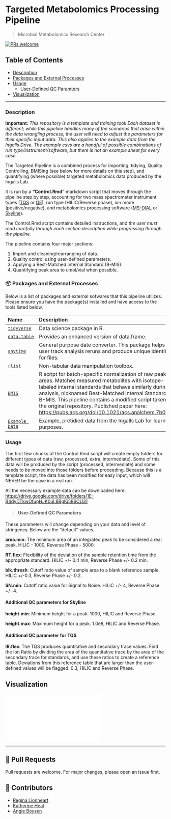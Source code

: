 Targeted Metabolomics Processing Pipeline
================

> Microbial Metabolomics Research Center

[![PRs
welcome](https://img.shields.io/badge/PRs-welcome-ff69b4.svg)](https://github.com/nhn/tui.editor/issues?q=is%3Aissue+is%3Aopen+label%3A%22help+wanted%22)

## Table of Contents

-   [Description](#-Description)
-   [Packages and External Processes](#-Packages-and-External-Processes)
-   [Usage](#-Usage)
    -   [User-Defined QC Paramters](#User-Defined-QC-Parameters)
-   [Visualization](#-Visualization)

------------------------------------------------------------------------

### Description

**Important:** *This repository is a template and training tool! Each
dataset is different; while this pipeline handles many of the scenarios
that arise within the data wrangling process, the user will need to
adjust the parameters for their specific input data. This also applies
to the example data from the Ingalls Drive. The example csvs are a
handful of possible combinations of run type/instrument/software, but
there is not an example sheet for every case.*

The Targeted Pipeline is a combined process for importing, tidying,
Quality Controlling, BMISing (see below for more details on this step),
and quantifying (where possible) targeted metabolomics data produced by
the Ingalls Lab.

It is run by a **“Control.Rmd”** markdown script that moves through the
pipeline step by step, accounting for two mass spectrometer instrument
types
([TQS](https://www.waters.com/waters/en_US/Xevo-TQ-S/nav.htm?cid=10160596&locale=en_US)
or
[QE](https://www.thermofisher.com/order/catalog/product/IQLAAEGAAPFALGMBDK)),
run type (HILIC/Reverse phase), ion mode (positive/negative), and
metabolomics processing software
([MS-DIAL](http://prime.psc.riken.jp/compms/msdial/main.html) or
[Skyline](https://skyline.ms/wiki/home/software/Skyline/page.view?name=tutorial_hi_res_metabolomics)).

The Control.Rmd script contains detailed instructions, and *the user
must read carefully through each section description while progressing
through the pipeline*.

The pipeline contains four major sections:

1.  Import and cleaning/rearranging of data.
2.  Quality control using user-defined parameters.
3.  Applying a Best-Matched Internal Standard (B-MIS).
4.  Quantifying peak area to umol/vial when possible.

### 📦 Packages and External Processes

Below is a list of packages and external sofwares that this pipeline
utilizes. Please ensure you have the package(s) installed and have
access to the tools listed below.

| Name                                                                                              | Description                                                                                                                                                                                                                                                                                                                                                                                |
|:--------------------------------------------------------------------------------------------------|:-------------------------------------------------------------------------------------------------------------------------------------------------------------------------------------------------------------------------------------------------------------------------------------------------------------------------------------------------------------------------------------------|
| [`tidyverse`](https://www.tidyverse.org/)                                                         | Data science package in R.                                                                                                                                                                                                                                                                                                                                                                 |
| [`data.table`](https://cran.r-project.org/web/packages/data.table/vignettes/datatable-intro.html) | Provides an enhanced version of data.frame.                                                                                                                                                                                                                                                                                                                                                |
| [`anytime`](https://cran.r-project.org/web/packages/anytime/index.html)                           | General purpose date converter. This package helps the user track analysis reruns and produce unique identifiers for files.                                                                                                                                                                                                                                                                |
| [`rlist`](https://cran.r-project.org/web/packages/rlist/index.html)                               | Non-tabular data manipulation toolbox.                                                                                                                                                                                                                                                                                                                                                     |
| [`BMIS`](https://github.com/IngallsLabUW/B-MIS-normalization)                                     | R script for batch-specific normalization of raw peak areas. Matches measured metabolites with isotope-labeled internal standards that behave similarly during the analysis, nicknamed Best-Matched Internal Standard or B-MIS. This pipeline contains a modified script taken from the original repository. Published paper here: <https://pubs.acs.org/doi/10.1021/acs.analchem.7b04400> |
| [`Example Data`](https://drive.google.com/drive/folders/1E-B4dyDTkwOfupHJK0uL8BgKj586OU31)        | Example, pretidied data from the Ingalls Lab for learning purposes.                                                                                                                                                                                                                                                                                                                        |

### Usage

The first few chunks of the Control.Rmd script will create empty folders
for different types of data (raw, processed, extra, intermediate). Some
of this data will be produced by the script (processed, intermediate)
and some needs to be moved into those folders before proceeding. Because
this is a template script, the data has been modified for easy input,
which will NEVER be the case in a real run.

All the necessary example data can be downloaded here:
<https://drive.google.com/drive/folders/1E-B4dyDTkwOfupHJK0uL8BgKj586OU31>

> #### User-Defined QC Parameters

These parameters will change depending on your data and level of
stringency. Below are the “default” values.

**area.min**: The minimum area of an integrated peak to be considered a
real peak. HILIC - 1000, Reverse Phase - 5000.

**RT.flex**: Flexibility of the deviation of the sample retention time
from the appropriate standard. HILIC +/- 0.4 min, Reverse Phase +/- 0.2
min.

**blk.thresh**: Cutoff ratio value of sample area to a blank reference
sample. HILIC +/-0.3, Reverse Phase +/- 0.2.

**SN.min**: Cutoff ratio value for Signal to Noise. HILIC +/- 4, Reverse
Phase +/- 4.

#### Additional QC parameters for Skyline

**height.min**: Minimum height for a peak. 1000, HILIC and Reverse
Phase.

**height.max**: Maximum height for a peak. 1.0e8, HILIC and Reverse
Phase.

#### Additional QC parameter for TQS

**IR.flex**: The TQS produces quantitative and secondary trace values.
Find the Ion Ratio by dividing the area of the quantitative trace by the
area of the secondary trace for standards, and use these ratios to
create a reference table. Deviations from this reference table that are
larger than the user-defined values will be flagged. 0.3, HILIC and
Reverse Phase.

## Visualization

![Click on me to see a visual layout of the Targeted
Pipeline!](visual/Targeted_Pipeline_Visualization.pdf)

------------------------------------------------------------------------

## 🔧 Pull Requests

Pull requests are welcome. For major changes, please open an issue
first.

## 💬 Contributors

-   [Regina Lionheart](https://github.com/R-Lionheart)
-   [Katherine Heal](https://github.com/kheal)
-   [Angie Boysen](https://github.com/Angie-B)
